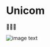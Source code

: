 # Unicom
🚀🚀🚀


![image text](https://github.com/Jiming97/Unicom/blob/main/%E2%80%9C%E9%80%9A%E9%80%9A%E2%80%9D-%E6%9C%89%E6%A2%A6%E6%9C%89%E6%96%B9%E5%90%91.gif"创新与智慧同行")
